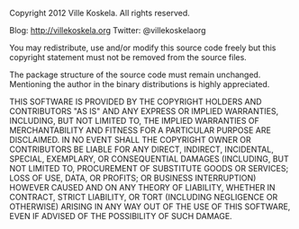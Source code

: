 Copyright 2012 Ville Koskela. All rights reserved.

Blog: http://villekoskela.org
Twitter: @villekoskelaorg

You may redistribute, use and/or modify this source code freely
but this copyright statement must not be removed from the source files.

The package structure of the source code must remain unchanged.
Mentioning the author in the binary distributions is highly appreciated.

THIS SOFTWARE IS PROVIDED BY THE COPYRIGHT HOLDERS AND CONTRIBUTORS "AS IS" AND
ANY EXPRESS OR IMPLIED WARRANTIES, INCLUDING, BUT NOT LIMITED TO, THE IMPLIED
WARRANTIES OF MERCHANTABILITY AND FITNESS FOR A PARTICULAR PURPOSE ARE
DISCLAIMED. IN NO EVENT SHALL THE COPYRIGHT OWNER OR CONTRIBUTORS BE LIABLE FOR
ANY DIRECT, INDIRECT, INCIDENTAL, SPECIAL, EXEMPLARY, OR CONSEQUENTIAL DAMAGES
(INCLUDING, BUT NOT LIMITED TO, PROCUREMENT OF SUBSTITUTE GOODS OR SERVICES;
LOSS OF USE, DATA, OR PROFITS; OR BUSINESS INTERRUPTION) HOWEVER CAUSED AND
ON ANY THEORY OF LIABILITY, WHETHER IN CONTRACT, STRICT LIABILITY, OR TORT
(INCLUDING NEGLIGENCE OR OTHERWISE) ARISING IN ANY WAY OUT OF THE USE OF THIS
SOFTWARE, EVEN IF ADVISED OF THE POSSIBILITY OF SUCH DAMAGE.
